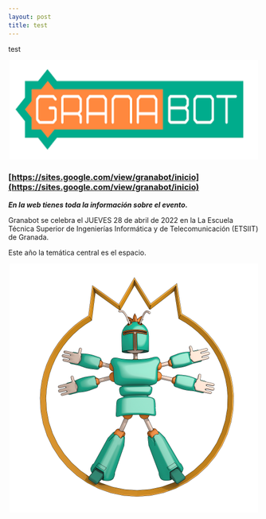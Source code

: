 ```yaml
---
layout: post
title: test
---
```


test

<p align="center" >
<img src="/images/granabot1.png" width="500" height="200"/>


</p>



###  [https://sites.google.com/view/granabot/inicio](https://sites.google.com/view/granabot/inicio) ###



***En la web tienes toda la información sobre el evento.***

Granabot se celebra el JUEVES 28 de abril de 2022 en la La Escuela Técnica Superior de Ingenierías Informática y de Telecomunicación (ETSIIT)  de Granada.

Este año la temática central es el espacio.




<p align="center" >
<img src="/images/granabot.png" width="500" height="500"/>


</p>
